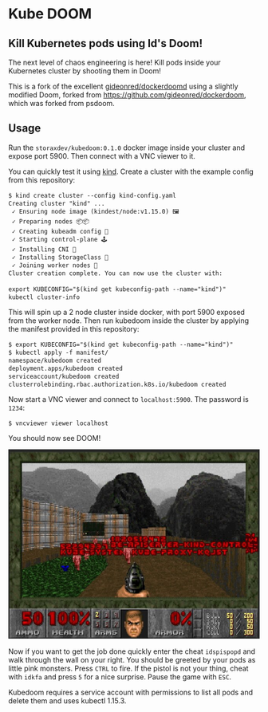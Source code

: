 # Kube DOOM
## Kill Kubernetes pods using Id's Doom!

The next level of chaos engineering is here! Kill pods inside your Kubernetes
cluster by shooting them in Doom!

This is a fork of the excellent
[gideonred/dockerdoomd](https://github.com/gideonred/dockerdoomd) using a
slightly modified Doom, forked from https://github.com/gideonred/dockerdoom,
which was forked from psdoom.

## Usage

Run the `storaxdev/kubedoom:0.1.0` docker image inside your cluster and expose
port 5900. Then connect with a VNC viewer to it.

You can quickly test it using [kind](https://github.com/kubernetes-sigs/kind).
Create a cluster with the example config from this repository:

```console
$ kind create cluster --config kind-config.yaml
Creating cluster "kind" ...
 ✓ Ensuring node image (kindest/node:v1.15.0) 🖼
 ✓ Preparing nodes 📦📦
 ✓ Creating kubeadm config 📜
 ✓ Starting control-plane 🕹️
 ✓ Installing CNI 🔌
 ✓ Installing StorageClass 💾
 ✓ Joining worker nodes 🚜
Cluster creation complete. You can now use the cluster with:

export KUBECONFIG="$(kind get kubeconfig-path --name="kind")"
kubectl cluster-info
```

This will spin up a 2 node cluster inside docker, with port 5900 exposed from
the worker node. Then run kubedoom inside the cluster by applying the manifest
provided in this repository:

```console
$ export KUBECONFIG="$(kind get kubeconfig-path --name="kind")"
$ kubectl apply -f manifest/
namespace/kubedoom created
deployment.apps/kubedoom created
serviceaccount/kubedoom created
clusterrolebinding.rbac.authorization.k8s.io/kubedoom created
```

Now start a VNC viewer and connect to `localhost:5900`. The password is `1234`:
```console
$ vncviewer viewer localhost
```
You should now see DOOM!

![DOOM](assets/doom.jpg)

Now if you want to get the job done quickly enter the
cheat `idspispopd` and walk through the wall on your right. You should be
greeted by your pods as little pink monsters. Press `CTRL` to fire. If the
pistol is not your thing, cheat with `idkfa` and press `5` for a nice surprise.
Pause the game with `ESC`.

Kubedoom requires a service account with permissions to list all pods and delete
them and uses kubectl 1.15.3.
